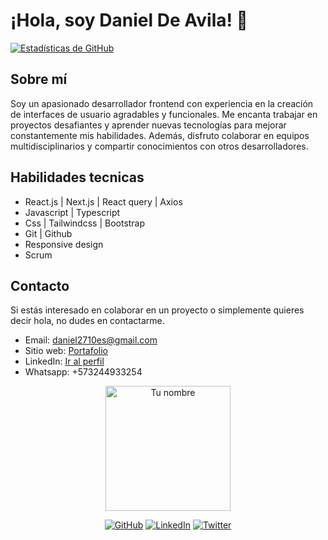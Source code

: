 # ¡Hola, soy Daniel De Avila! 👋

  [![Estadísticas de GitHub](https://github-readme-stats.vercel.app/api?username=daniel2710)](https://github.com/anuraghazra/github-readme-stats)

## Sobre mí

Soy un apasionado desarrollador frontend con experiencia en la creación de interfaces de usuario agradables y funcionales. Me encanta trabajar en proyectos desafiantes y aprender nuevas tecnologías para mejorar constantemente mis habilidades. Además, disfruto colaborar en equipos multidisciplinarios y compartir conocimientos con otros desarrolladores.

## Habilidades tecnicas

- React.js | Next.js | React query | Axios
- Javascript | Typescript
- Css | Tailwindcss | Bootstrap
- Git | Github
- Responsive design
- Scrum

## Contacto

Si estás interesado en colaborar en un proyecto o simplemente quieres decir hola, no dudes en contactarme.

- Email: [daniel2710es@gmail.com](mailto:daniel2710es@gmail.com)
- Sitio web: [Portafolio](https://portfolio-74dtqdwvi-daniel2710.vercel.app/)
- LinkedIn: [Ir al perfil](https://www.linkedin.com/in/daniel-de-avila)
- Whatsapp: +573244933254

<p align="center">
  <img src="https://i.giphy.com/media/jpbnoe3UIa8TU8LM13/giphy.webp" alt="Tu nombre" width="200" height="200">
</p>

<div align="center">

[![GitHub](https://img.shields.io/github/followers/daniel2710?label=Follow&style=social)](https://github.com/daniel2710)
[![LinkedIn](https://img.shields.io/badge/LinkedIn-Connect-blue)](https://www.linkedin.com/in/daniel-de-avila)
[![Twitter](https://img.shields.io/twitter/follow/deavilafront?style=social)](https://twitter.com/deavilafront)

</div>
